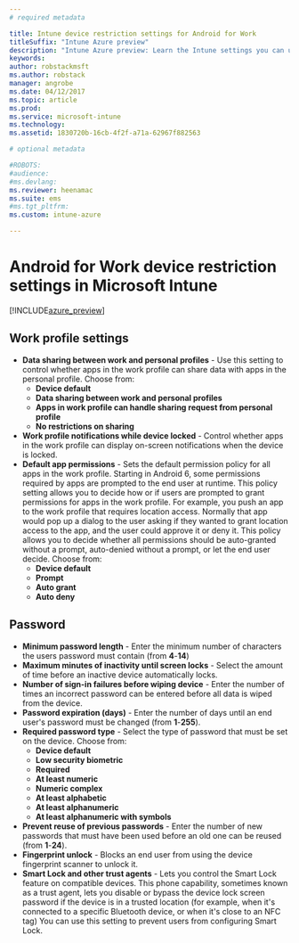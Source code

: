 ```yaml
---
# required metadata

title: Intune device restriction settings for Android for Work
titleSuffix: "Intune Azure preview"
description: "Intune Azure preview: Learn the Intune settings you can use to control device settings and functionality on Android for Work devices."
keywords:
author: robstackmsft
ms.author: robstack
manager: angrobe
ms.date: 04/12/2017
ms.topic: article
ms.prod:
ms.service: microsoft-intune
ms.technology:
ms.assetid: 1830720b-16cb-4f2f-a71a-62967f882563

# optional metadata

#ROBOTS:
#audience:
#ms.devlang:
ms.reviewer: heenamac
ms.suite: ems
#ms.tgt_pltfrm:
ms.custom: intune-azure

---
```


# Android for Work device restriction settings in Microsoft Intune

[!INCLUDE[azure_preview](../includes/azure_preview.md)]

## Work profile settings
- 	**Data sharing between work and personal profiles** - Use this setting to control whether apps in the work profile can share data with apps in the personal profile. Choose from: 
	- 	**Device default**
	- 	**Data sharing between work and personal profiles**
	- 	**Apps in work profile can handle sharing request from personal profile**
	- 	**No restrictions on sharing**
- 	**Work profile notifications while device locked** - Control whether apps in the work profile can display on-screen notifications when the device is locked.
- 	**Default app permissions** - Sets the default permission policy for all apps in the work profile. Starting in Android 6, some permissions required by apps are prompted to the end user at runtime. This policy setting allows you to decide how or if users are prompted to grant permissions for apps in the work profile. 
For example, you push an app to the work profile that requires location access. Normally that app would pop up a dialog to the user asking if they wanted to grant location access to the app, and the user could approve it or deny it. This policy allows you to decide whether all permissions should be auto-granted without a prompt, auto-denied without a prompt, or let the end user decide. Choose from:
	- 	**Device default**
	- 	**Prompt**
	- 	**Auto grant**
	- 	**Auto deny**

## Password

- **Minimum password length** - Enter the minimum number of characters the users password must contain (from **4**-**14**)
- **Maximum minutes of inactivity until screen locks** - Select the amount of time before an inactive device automatically locks.
- **Number of sign-in failures before wiping device** - Enter the number of times an incorrect password can be entered before all data is wiped from the device.
- **Password expiration (days)** - Enter the number of days until an end user's password must be changed (from **1**-**255**).
- **Required password type** - Select the type of password that must be set on the device. Choose from:
	- **Device default**
	- **Low security biometric**
	- **Required**
	- **At least numeric**
	- **Numeric complex**
	- **At least alphabetic**
	- **At least alphanumeric**
	- **At least alphanumeric with symbols**
- **Prevent reuse of previous passwords** - Enter the number of new passwords that must have been used before an old one can be reused (from **1**-**24**).
- **Fingerprint unlock** - Blocks an end user from using the device fingerprint scanner to unlock it.
- **Smart Lock and other trust agents** - Lets you control the Smart Lock feature on compatible devices. This phone capability, sometimes known as a trust agent, lets you disable or bypass the device lock screen password if the device is in a trusted location (for example, when it's connected to a specific Bluetooth device, or when it's close to an NFC tag) You can use this setting to prevent users from configuring Smart Lock.

